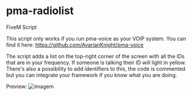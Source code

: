 # pma-radiolist
FiveM Script

This script only works if you run pma-voice as your VOIP system. You can find it here: https://github.com/AvarianKnight/pma-voice

The script adds a list on the top-right corner of the screen with all the IDs that are in your frequency. If someone is talking their ID will light in yellow.
There's also a possibility to add identifiers to this, the code is commented but you can integrate your framework if you know what you are doing.

Preview:
![imagem](https://user-images.githubusercontent.com/25794492/168903479-ac5c57ab-d652-4906-83bd-1415d29f86da.png)
